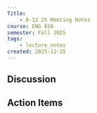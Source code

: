 ```yaml
---
Title:
	- 8-12 25 Meeting Notes
course: ENG 810
semester: Fall 2025
tags:
	- lecture_notes
created: 2025-12-25
---
```


## Discussion

## Action Items